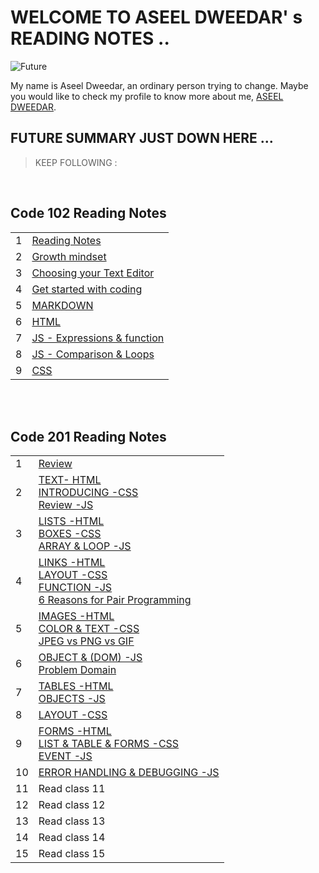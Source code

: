 # WELCOME TO ASEEL DWEEDAR' s READING NOTES ..
![Future](https://res.cloudinary.com/karl-tech/image/upload/v1504037663/ethereum-coffee-roach_aajijn.jpg)



My name is Aseel Dweedar, an ordinary person trying to change.
Maybe you would like to check my profile to know more about me, [ASEEL DWEEDAR](https://github.com/Aseel-Dweedar).

## FUTURE SUMMARY JUST DOWN HERE ...
> KEEP FOLLOWING :

<br/>

## **Code 102 Reading Notes**

|||
|--|--|
|1|[Reading Notes](https://aseel-dweedar.github.io/reading-notes/)|
|2|[Growth mindset](https://aseel-dweedar.github.io/reading-notes/growth-mindset)|
|3|[Choosing your Text Editor](https://aseel-dweedar.github.io/reading-notes/choosing-a-text-editor)|
|4|[Get started with coding](https://aseel-dweedar.github.io/reading-notes/get-started-with-coding)|
|5|[MARKDOWN](https://aseel-dweedar.github.io/reading-notes/Markdown)|
|6|[HTML](https://aseel-dweedar.github.io/reading-notes/html)|
|7|[JS - Expressions & function](https://aseel-dweedar.github.io/reading-notes/javascript)|
|8|[JS - Comparison & Loops](https://aseel-dweedar.github.io/reading-notes/javascript2)|
|9|[CSS](https://aseel-dweedar.github.io/reading-notes/css)|


<br/><br/>

## **Code 201 Reading Notes**

|||
|--|--|
|1|[Review ](class-01.md)|
|2|[TEXT- HTML <br> INTRODUCING -CSS <br> Review -JS](class-02.md)|
|3|[LISTS -HTML <br> BOXES -CSS <br> ARRAY & LOOP -JS ](class-03.md)|
|4|[LINKS -HTML <br> LAYOUT -CSS <br> FUNCTION -JS <br> 6 Reasons for Pair Programming](class-04.md)|
|5|[IMAGES -HTML <br> COLOR & TEXT -CSS <br> JPEG vs PNG vs GIF ](class-05.md)|
|6|[OBJECT & (DOM) -JS <br> Problem Domain ](class-06.md)|
|7|[TABLES -HTML <br> OBJECTS -JS ](class-07.md)|
|8|[LAYOUT -CSS ](class-08.md)|
|9|[FORMS -HTML <br> LIST & TABLE & FORMS -CSS <br> EVENT -JS ](class-09.md)|
|10|[ERROR HANDLING & DEBUGGING -JS ](class-10.md)|
|11|Read class 11|
|12|Read class 12|
|13|Read class 13|
|14|Read class 14|
|15|Read class 15|

